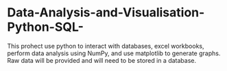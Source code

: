 # Data-Analysis-and-Visualisation-Python-SQL-
This prohect use python to interact with databases, excel workbooks, perform data analysis using NumPy, and use matplotlib to generate graphs. Raw data will be provided and will need to be stored in a database.
